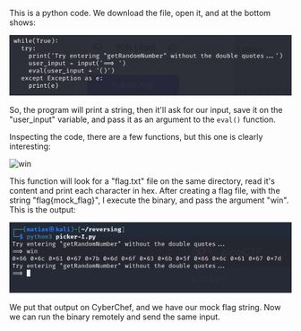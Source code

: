 This is a python code. We download the file, open it, and at the bottom shows:

![python](img/picker_I_1.png)

So, the program will print a string, then it'll ask for our input, save it on the "user_input" variable, and pass it as an argument to the `eval()` function. 

Inspecting the code, there are a few functions, but this one is clearly interesting:

![win](picker_I_2.png)

This function will look for a "flag.txt" file on the same directory, read it's content and print each character in hex. 
After creating a flag file, with the string "flag{mock_flag}", I execute the binary, and pass the argument "win". This is the output:

![output](img/picker_I_3.png)

We put that output on CyberChef, and we have our mock flag string.
Now we can run the binary remotely and send the same input.
